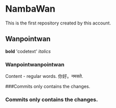 # NambaWan
This is the first repository created by this account.
## Wanpointwan
<!-- these are comments -->
**bold**
'codetext'
_italics_
### Wanpointwanpointwan
Content - regular words. 你好。नमसते.

###Commits only contains the changes.
### Commits only contains the changes.
